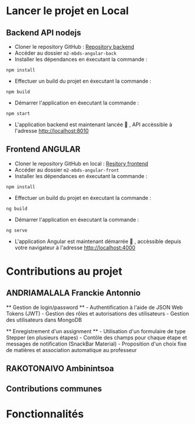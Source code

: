# Lancer le projet en Local

## Backend API nodejs
- Cloner le repository GitHub : [Repository backend](https://github.com/FranckieAndria/m2-mbds-angular-back.git)
- Accéder au dossier `m2-mbds-angular-back`
- Installer les dépendances en éxecutant la commande :
```
npm install
```
- Effectuer un build du projet en éxecutant la commande :
```
npm build
```
- Démarrer l'application en éxecutant la commande : 
```
npm start
```
- L'application backend est maintenant lancée :tada: , API accèssible à l'adresse [http://localhost:8010](http://localhost:8010) 

## Frontend ANGULAR
- Cloner le repository GitHub en local : [Resitory frontend](https://github.com/FranckieAndria/m2-mbds-angular-front.git)
- Accéder au dossier `m2-mbds-angular-front`
- Installer les dépendances en éxecutant la commande :
```
npm install
```
- Effectuer un build du projet en éxecutant la commande :
```
ng build
```
- Démarrer l'application en éxecutant la commande :
```
ng serve
```
- L'application Angular est maintenant démarrée :tada: , accèssible depuis votre navigateur à l'adresse [http://localhost:4000](http://localhost:4000)

# Contributions au projet

## ANDRIAMALALA Franckie Antonnio
** Gestion de login/password **
    - Authentification à l'aide de JSON Web Tokens (JWT)
    - Gestion des rôles et autorisations des utilisateurs
    - Gestion des utilisateurs dans MongoDB

** Enregistrement d'un assignment **
    - Utilisation d'un formulaire de type Stepper (en plusieurs étapes)
    - Contôle des champs pour chaque étape et messages de notification (SnackBar Material)
    - Proposition d'un choix fixe de matières et association automatique au professeur


## RAKOTONAIVO Ambinintsoa

## Contributions communes


# Fonctionnalités
